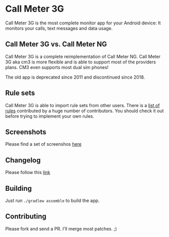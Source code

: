 # Call Meter 3G

Call Meter 3G is the most complete monitor app for your Android device:
It monitors your calls, text messages and data usage.



## Call Meter 3G vs. Call Meter NG

Call Meter 3G is a complete reimplementation of Call Meter NG.
Call Meter 3G aka cm3 is more flexible and is able to support most of the providers plans.
CM3 even supports most dual sim phones!

The old app is deprecated since 2011 and discontinued since 2018.

## Rule sets

Call Meter 3G is able to import rule sets from other users.
There is a [list of rules][3] contributed by a huge number of contributors.
You should check it out before trying to implement your own rules.

## Screenshots

Please find a set of screenshos [here](https://github.com/felixb/callmeter/tree/master/CallMeter3G/src/main/play/en-US/listing/phoneScreenshots)

## Changelog

Please follow this [link](https://github.com/felixb/callmeter/blob/master/CHANGELOG.md)

## Building

Just run `./gradlew assemble` to build the app.

## Contributing

Please fork and send a PR.
I'll merge most patches. ;)

[1]: https://developer.android.com/images/brand/en_generic_rgb_wo_45.png
[2]: https://play.google.com/store/apps/details?id=de.ub0r.android.callmeter
[3]: https://felixb.github.io/callmeter/rulesets
